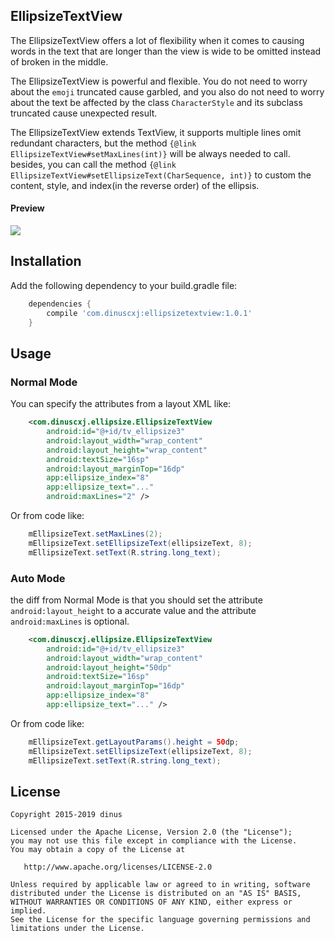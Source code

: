 ## EllipsizeTextView

The EllipsizeTextView offers a lot of flexibility when it comes to causing 
words in the text that are longer than the view is wide to be omitted 
instead of broken in the middle. 

The EllipsizeTextView is powerful and flexible. You do not need to worry 
about the `emoji` truncated cause garbled, and you also do not need to worry 
about the text be affected by the class `CharacterStyle` and its subclass
truncated cause unexpected result. 

The EllipsizeTextView extends TextView, it supports multiple lines omit
redundant characters, but the method `{@link EllipsizeTextView#setMaxLines(int)}` 
will be always needed to call. besides, you can call the method
`{@link EllipsizeTextView#setEllipsizeText(CharSequence, int)}` to custom 
the content, style, and index(in the reverse order) of the ellipsis.
#### Preview
![](https://raw.githubusercontent.com/dinuscxj/EllipsizeTextView/master/Preview/EllipsizeTextView.gif?width=300)

## Installation

Add the following dependency to your build.gradle file:
```gradle
    dependencies {
        compile 'com.dinuscxj:ellipsizetextview:1.0.1'
    }
```

## Usage

### Normal Mode 
You can specify the attributes from a layout XML like:
```xml
    <com.dinuscxj.ellipsize.EllipsizeTextView
        android:id="@+id/tv_ellipsize3"
        android:layout_width="wrap_content"
        android:layout_height="wrap_content"
        android:textSize="16sp"
        android:layout_marginTop="16dp"
        app:ellipsize_index="8"
        app:ellipsize_text="..."
        android:maxLines="2" />
```
Or from code like:

```java
    mEllipsizeText.setMaxLines(2);
    mEllipsizeText.setEllipsizeText(ellipsizeText, 8);
    mEllipsizeText.setText(R.string.long_text);
```

### Auto Mode
the diff from Normal Mode is that you should set the attribute `android:layout_height` 
to a accurate value and the attribute `android:maxLines` is optional.
   
```xml
    <com.dinuscxj.ellipsize.EllipsizeTextView
        android:id="@+id/tv_ellipsize3"
        android:layout_width="wrap_content"
        android:layout_height="50dp"
        android:textSize="16sp"
        android:layout_marginTop="16dp"
        app:ellipsize_index="8"
        app:ellipsize_text="..." />
```

Or from code like:

```java
    mEllipsizeText.getLayoutParams().height = 50dp;
    mEllipsizeText.setEllipsizeText(ellipsizeText, 8);
    mEllipsizeText.setText(R.string.long_text);
```
 
## License

    Copyright 2015-2019 dinus

    Licensed under the Apache License, Version 2.0 (the "License");
    you may not use this file except in compliance with the License.
    You may obtain a copy of the License at

       http://www.apache.org/licenses/LICENSE-2.0

    Unless required by applicable law or agreed to in writing, software
    distributed under the License is distributed on an "AS IS" BASIS,
    WITHOUT WARRANTIES OR CONDITIONS OF ANY KIND, either express or implied.
    See the License for the specific language governing permissions and
    limitations under the License.
